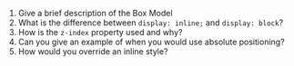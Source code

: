 1. Give a brief description of the Box Model
2. What is the difference between `display: inline;` and `display: block`?
3. How is the `z-index` property used and why?
4. Can you give an example of when you would use absolute positioning?
5. How would you override an inline style?
